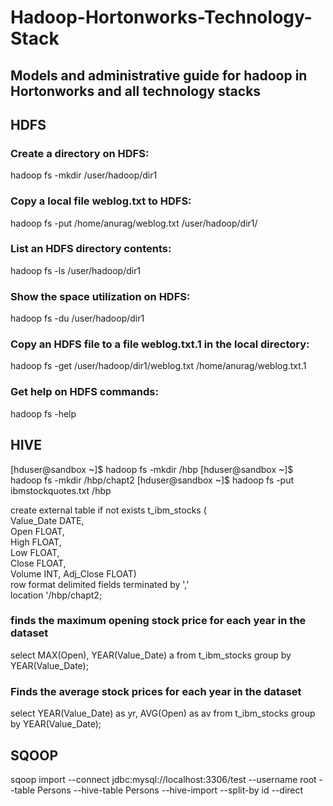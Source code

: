 # Hadoop-Hortonworks-Technology-Stack
## Models and administrative guide for hadoop in Hortonworks and all technology stacks
##                            HDFS
### Create a directory on HDFS:
hadoop fs -mkdir /user/hadoop/dir1
### Copy a local file weblog.txt to HDFS:
hadoop fs -put /home/anurag/weblog.txt /user/hadoop/dir1/
### List an HDFS directory contents:
hadoop fs -ls /user/hadoop/dir1
### Show the space utilization on HDFS:
hadoop fs -du /user/hadoop/dir1
### Copy an HDFS file to a file weblog.txt.1 in the local directory:
hadoop fs -get /user/hadoop/dir1/weblog.txt /home/anurag/weblog.txt.1
### Get help on HDFS commands:
hadoop fs -help
  
##                            HIVE  
[hduser@sandbox ~]$ hadoop fs -mkdir /hbp
[hduser@sandbox ~]$ hadoop fs -mkdir /hbp/chapt2
[hduser@sandbox ~]$ hadoop fs -put ibmstockquotes.txt /hbp


create external table if not exists t_ibm_stocks (  
Value_Date DATE,  
Open FLOAT,  
High FLOAT,  
Low FLOAT,  
Close FLOAT,  
Volume INT, 
Adj_Close FLOAT)  
row format delimited fields terminated by ','  
location '/hbp/chapt2; 
### finds the maximum opening stock price for each year in the dataset
select MAX(Open), YEAR(Value_Date) a 
  from t_ibm_stocks 
  group by YEAR(Value_Date);
    
  
###   Finds the average stock prices for each year in the dataset  
select YEAR(Value_Date) as yr, AVG(Open) as av 
  from t_ibm_stocks 
  group by YEAR(Value_Date); 

  
##                            SQOOP
  
sqoop import --connect jdbc:mysql://localhost:3306/test --username root  --table Persons  --hive-table Persons --hive-import --split-by id --direct
